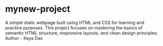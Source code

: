 # mynew-project
A simple static webpage built using HTML and CSS for learning and practice purposes. This project focuses on mastering the basics of semantic HTML structure, responsive layouts, and clean design principles.
<br>
Author - Keya Das
